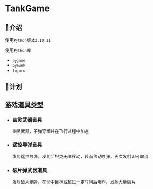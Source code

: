 # TankGame

## 📄介绍
使用`Python`版本`3.10.11`

使用`Python`库
- `pygame`
- `pymunk`
- `loguru`

## 🎯计划


## 游戏道具类型

- ### 幽灵武器道具

    幽灵武器，子弹穿墙并在飞行过程中加速

- ### 遥控导弹道具

    发射遥控导弹，发射后坦克无法移动，转而移动导弹，再次发射即可取消

- ### 破片弹武器道具

    发射破片炮弹，在命中目标或超过一定时间后爆炸，发射大量破片